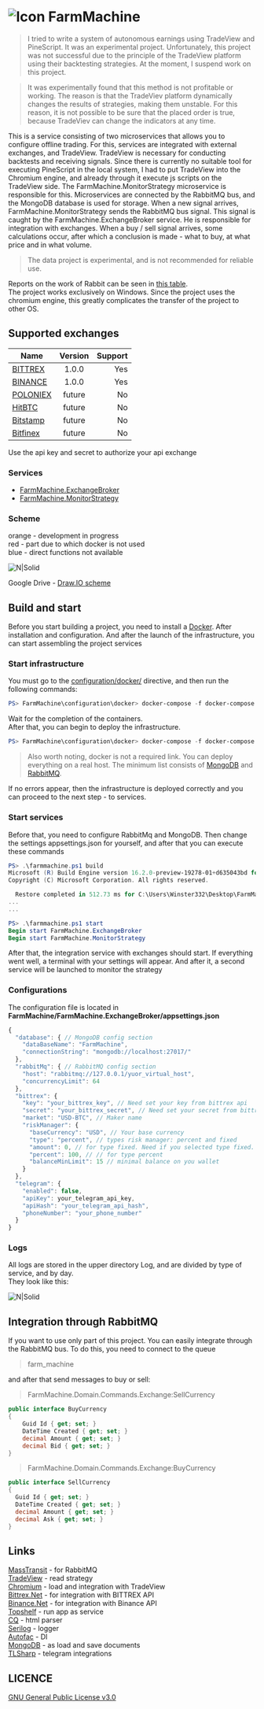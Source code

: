 # ![Icon](https://github.com/Winster332/FarmMachine/blob/master/Resources/icon.png?raw=true) FarmMachine 

> I tried to write a system of autonomous earnings using TradeView and PineScript. It was an experimental project. Unfortunately, this project was not successful due to the principle of the TradeView platform using their backtesting strategies. At the moment, I suspend work on this project. 

> It was experimentally found that this method is not profitable or working. The reason is that the TradeViev platform dynamically changes the results of strategies, making them unstable. For this reason, it is not possible to be sure that the placed order is true, because TradeViev can change the indicators at any time.

This is a service consisting of two microservices that allows you to configure offline trading. For this, services are integrated with external exchanges, and TradeView. TradeView is necessary for conducting backtests and receiving signals. Since there is currently no suitable tool for executing PineScript in the local system, I had to put TradeView into the Chromium engine, and already through it execute js scripts on the TradeView side. The FarmMachine.MonitorStrategy microservice is responsible for this. Microservices are connected by the RabbitMQ bus, and the MongoDB database is used for storage. When a new signal arrives, FarmMachine.MonitorStrategy sends the RabbitMQ bus signal. This signal is caught by the FarmMachine.ExchangeBroker service. He is responsible for integration with exchanges. When a buy / sell signal arrives, some calculations occur, after which a conclusion is made - what to buy, at what price and in what volume.

> The data project is experimental, and is not recommended for reliable use.

Reports on the work of Rabbit can be seen in [this table](https://docs.google.com/spreadsheets/d/1I9c0Wa98iYQpuwfH7Ijr6h4on4wzOlCQhKeiOg3TFtA/edit?usp=sharing). 
<br>
The project works exclusively on Windows. Since the project uses the chromium engine, this greatly complicates the transfer of the project to other OS.

## Supported exchanges

| Name         | Version            | Support |
| ------------- |:------------------:| -------:|
|  [BITTREX](https://international.bittrex.com/)     |   1.0.0  | Yes   |
|  [BINANCE](https://www.binance.com/ru)         |   1.0.0   | Yes   |
|  [POLONIEX](https://poloniex.com/)         |   future   | No   |
|  [HitBTC](https://hitbtc.com/)         |   future   | No   |
|  [Bitstamp](https://www.bitstamp.net/)         |   future   | No   |
|  [Bitfinex](https://www.bitfinex.com/)         |   future   | No   |

Use the api key and secret to authorize your api exchange

### Services

- [FarmMachine.ExchangeBroker](FarmMachine.ExchangeBroker/README.md)
- [FarmMachine.MonitorStrategy](FarmMachine.MonitorStrategy/FREADME.md)

### Scheme

orange - development in progress
<br>
red - part due to which docker is not used
<br>
blue - direct functions not available

![N|Solid](https://github.com/Winster332/FarmMachine/blob/master/Resources/scheme.png)

Google Drive - [Draw.IO scheme](https://drive.google.com/file/d/1V9ktUXEDGq-747UuSGEsqQjPWD_fuzGH/view?usp=sharing)

## Build and start

Before you start building a project, you need to install a [Docker](https://www.docker.com). After installation and configuration. And after the launch of the infrastructure, you can start assembling the project services

### Start infrastructure

You must go to the [configuration/docker/](https://github.com/Winster332/FarmMachine/tree/master/configuration/docker) directive, and then run the following commands:

```powershell
PS> FarmMachine\configuration\docker> docker-compose -f docker-compose.infrastructure.local.yml build
```

Wait for the completion of the containers.
<br>
After that, you can begin to deploy the infrastructure.

```powershell
PS> FarmMachine\configuration\docker> docker-compose -f docker-compose.infrastructure.local.yml up
```

> Also worth noting, docker is not a required link. You can deploy everything on a real host. The minimum list consists of [MongoDB](https://github.com/mongodb/mongo-csharp-driver) and [RabbitMQ](https://www.rabbitmq.com/).

If no errors appear, then the infrastructure is deployed correctly and you can proceed to the next step - to services.

### Start services

Before that, you need to configure RabbitMq and MongoDB. Then change the settings appsettings.json for yourself, and after that you can execute these commands

```powershell
PS> .\farmmachine.ps1 build
Microsoft (R) Build Engine version 16.2.0-preview-19278-01+d635043bd for .NET Core
Copyright (C) Microsoft Corporation. All rights reserved.

  Restore completed in 512.73 ms for C:\Users\Winster332\Desktop\FarmMachine\FarmMachine.ExchangeBroker\FarmMachine.ExchangeBroker.csproj.
...
...

PS> .\farmmachine.ps1 start
Begin start FarmMachine.ExchangeBroker
Begin start FarmMachine.MonitorStrategy
```
After that, the integration service with exchanges should start. If everything went well, a terminal with your settings will appear. And after it, a second service will be launched to monitor the strategy

### Configurations

The configuration file is located in **FarmMachine/FarmMachine.ExchangeBroker/appsettings.json**

```javascript
{
  "database": { // MongoDB config section
    "dataBaseName": "FarmMachine",
    "connectionString": "mongodb://localhost:27017/"
  },
  "rabbitMq": { // RabbitMQ config section
    "host": "rabbitmq://127.0.0.1/yuor_virtual_host", 
    "concurrencyLimit": 64
  },
  "bittrex": {
    "key": "your_bittrex_key", // Need set your key from bittrex api
    "secret": "your_bittrex_secret", // Need set your secret from bittrex api
    "market": "USD-BTC", // Maker name
    "riskManager": {
      "baseCurrency": "USD", // Your base currency
      "type": "percent", // types risk manager: percent and fixed
      "amount": 0, // for type fixed. Need if you selected type fixed. Fixed amount
      "percent": 100, // // for type percent
      "balanceMinLimit": 15 // minimal balance on you wallet
    }
  },
  "telegram": {
    "enabled": false,
    "apiKey": your_telegram_api_key,
    "apiHash": "your_telegram_api_hash",
    "phoneNumber": "your_phone_number"
  }
}
```

### Logs
All logs are stored in the upper directory Log, and are divided by type of service, and by day. 
<br>
They look like this:

![N|Solid](https://github.com/Winster332/FarmMachine/blob/master/Resources/log-example.png)

## Integration through RabbitMQ

If you want to use only part of this project. You can easily integrate through the RabbitMQ bus. To do this, you need to connect to the queue
> farm_machine

and after that send messages to buy or sell:

> FarmMachine.Domain.Commands.Exchange:SellCurrency
```C#
public interface BuyCurrency
{
    Guid Id { get; set; }
    DateTime Created { get; set; }
    decimal Amount { get; set; }
    decimal Bid { get; set; }
}
```
> FarmMachine.Domain.Commands.Exchange:BuyCurrency
```C#
public interface SellCurrency
{
  Guid Id { get; set; }
  DateTime Created { get; set; }
  decimal Amount { get; set; }
  decimal Ask { get; set; }
}
```
## Links
[MassTransit](https://github.com/MassTransit/MassTransit) - for RabbitMQ
<br>
[TradeView](https://ru.tradingview.com) - read strategy
<br>
[Chromium](https://github.com/cefsharp/CefSharp) - load and integration with TradeView
<br>
[Bittrex.Net](https://github.com/JKorf/Bittrex.Net) - for integration with BITTREX API
<br>
[Binance.Net](https://github.com/JKorf/Binance.Net) - for integration with Binance API
<br>
[Topshelf](https://github.com/Topshelf/Topshelf) - run app as service
<br>
[CQ](https://github.com/jamietre/CsQuery) - html parser
<br>
[Serilog](https://github.com/serilog/serilog) - logger
<br>
[Autofac](https://github.com/autofac/Autofac) - DI
<br>
[MongoDB](https://github.com/mongodb/mongo-csharp-driver) - as load and save documents
<br>
[TLSharp](https://github.com/sochix/TLSharp) - telegram integrations

LICENCE
-------
[GNU General Public License v3.0](https://github.com/Winster332/FarmMachine/blob/master/LICENSE)
